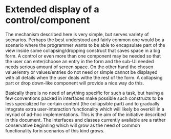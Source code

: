 # Extended display of a control/component

The mechanism described here is very simple, but serves variety of scenarios. Perhaps the best understood and fairly common one would be a scenario where the programmer wants to be able to encapsulate part of the view inside some collapsing/dropping construct that saves space in a big form. A control or even more than one component may be needed so that the user can enter/choose an entry in the form and the sub-UI needed needs serious amount of screen space. On the other hand the chosen value/entry or values/entries do not need or simple cannot be displayed with all details when the user deals withe the rest of the form. A collapsing part or drop down-like component will provide a nice way do this.

Basically there is no need of anything specific for such a task, but having a few conventions packed in interfaces make possible such constructs to be less specialized for certain content (the collapsible part) and to gradually integrate extra user-interaction functionality which will likely be overkill in a myriad of ad-hoc implementations. This is the aim of the initiative described in this document. The interfaces and classes currently available are a rather conservative beginning which will grow as the need of common functionality forin scenarios of this kind grows.